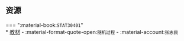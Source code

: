 ## 资源  
=== ":material-book:`STAT30401`"  
    * [教材](https://api.mir6.com/api/lanzou?url=https://cqu-openlib.lanzout.com/i8Eji276ouvg&down=true) - :material-format-quote-open:`随机过程` - :material-account:`张志民`  
